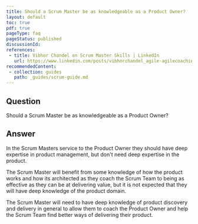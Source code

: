 ```yaml
---
title: Should a Scrum Master be as knowledgeable as a Product Owner?
layout: default
toc: true
pdf: true
pageType: faq
pageStatus: published
discussionId: 
references:
 - title: Vibhor Chandel on Scrum Master Skills | LinkedIn
   url: https://www.linkedin.com/posts/vibhorchandel_agile-agilecoaching-scrum-activity-7056635473774985216-Q1MI/?utm_source=share&utm_medium=member_android
recommendedContent:
 - collection: guides
   path: _guides/scrum-guide.md
---
```


## Question

Should a Scrum Master be as knowledgeable as a Product Owner?

## Answer

In the Scrum Masters service to the Product Owner they should have deep expertise in product management, but don't need deep expertise in the product.

The Scrum Master will benefit from some knowledge of how the product works and how its architected as they coach the Scrum Team to being as effective as they can be at delivering value, but it is not expected that they will have deep knowledge of the product domain.

The Scrum Master will need to have deep knowledge of product discovery and delivery in general to allow them to coach the Product Owner and help the Scrum Team find better ways of delivering their product.
